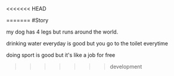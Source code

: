 <<<<<<< HEAD


=======
#Story

my dog has 4 legs but runs around the world.

drinking water everyday is good but you go to the toilet everytime

doing sport is good but it's like a job for free
>>>>>>> development
